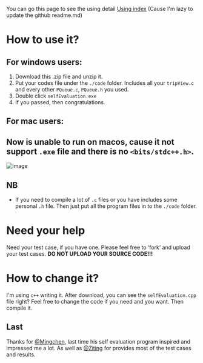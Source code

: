You can go this page to see the using detail [Using index](https://irradiated-edam-663.notion.site/readme-fe7d99f436364566882f7f904c10a43e) (Cause I'm lazy to update the github readme.md)

# How to use it?
## For windows users:
1. Download this .zip file and unzip it.
2. Put your codes file under the `./code` folder. Includes all your `tripView.c` and every other `PQueue.c`, `PQueue.h` you used.
3. Double click `selfEvaluation.exe` 
4. If you passed, then congratulations.
   
## For mac users:
Now is unable to run on macos, cause it not support `.exe` file and there is no `<bits/stdc++.h>`.
----
![image](https://irradiated-edam-663.notion.site/image/https%3A%2F%2Fprod-files-secure.s3.us-west-2.amazonaws.com%2Fba4db526-e34a-4ea1-8afc-4393e69c357c%2Fd3c1f258-f1ca-4973-b17f-c5ebc27867ab%2FUntitled.png?table=block&id=7653d57b-3eab-45f0-bc97-e811e729b6f7&spaceId=ba4db526-e34a-4ea1-8afc-4393e69c357c&width=2000&userId=&cache=v2)

## NB

- If you need to compile a lot of `.c` files or you have includes some personal `.h` file. Then just put all the program files in to the `./code` folder.

# Need your help

Need your test case, if you have one. Please feel free to ‘fork’ and upload your test cases. **DO NOT UPLOAD YOUR SOURCE CODE!!!**

# How to change it?

I'm using `c++` writing it.  After download, you can see the `selfEvaluation.cpp` file right? Feel free to change the code if you need and you want. Then compile it.

## Last
Thanks for [@Mingchen](https://github.com/Maka314), last time his self evaluation program inspired and impressed me a lot. As well as [@Ziting](https://github.com/Lztmeow) for provides most of the test cases and results.
